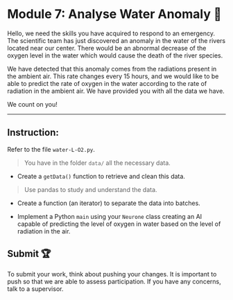 # Module 7: Analyse Water Anomaly :pencil:

Hello, we need the skills you have acquired to respond to an emergency. The scientific team has just discovered an anomaly in the water of the rivers located near our center. There would be an abnormal decrease of the oxygen level in the water which would cause the death of the river species.

We have detected that this anomaly comes from the radiations present in the ambient air. This rate changes every 15 hours, and we would like to be able to predict the rate of oxygen in the water according to the rate of radiation in the ambient air. We have provided you with all the data we have. 

We count on you!

--- 

## Instruction: 

Refer to the file `water-L-O2.py`.

> You have in the folder `data/` all the necessary data.  

+ Create a `getData()` function to retrieve and clean this data.

> Use pandas to study and understand the data.

+ Create a function (an iterator) to separate the data into batches.

+ Implement a Python `main` using your `Neurone` class creating an AI capable of predicting the level of oxygen in water based on the level of radiation in the air.  

## Submit :trophy:

To submit your work, think about pushing your changes. It is important to push so that we are able to assess participation.
If you have any concerns, talk to a supervisor.